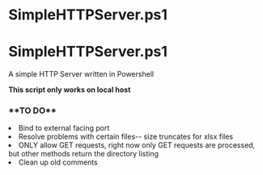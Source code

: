 # SimpleHTTPServer.ps1
<h1>SimpleHTTPServer.ps1</h1>
<p1>A simple HTTP Server written in Powershell</p1>

<b>This script only works on local host</b>

<h3>**TO DO**</h3>
<li>Bind to external facing port </li>
<li>Resolve problems with certain files-- size truncates for xlsx files </li>
<li>ONLY allow GET requests, right now only GET requests are processed, but other methods return the directory listing </li>
<li>Clean up old comments </li>
